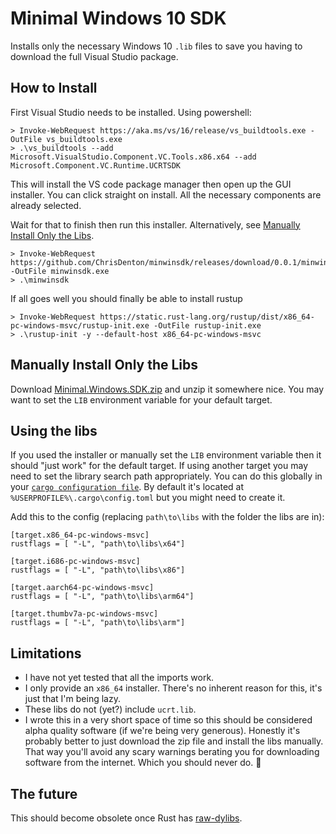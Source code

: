 # Minimal Windows 10 SDK

Installs only the necessary Windows 10 `.lib` files to save you having to download the full Visual Studio package.

## How to Install

First Visual Studio needs to be installed. Using powershell:

    > Invoke-WebRequest https://aka.ms/vs/16/release/vs_buildtools.exe -OutFile vs_buildtools.exe
    > .\vs_buildtools --add Microsoft.VisualStudio.Component.VC.Tools.x86.x64 --add Microsoft.Component.VC.Runtime.UCRTSDK

This will install the VS code package manager then open up the GUI installer. You can click straight on install. All the necessary components are already selected.

Wait for that to finish then run this installer. Alternatively, see [Manually Install Only the Libs](#manually-install-only-the=libs).

    > Invoke-WebRequest https://github.com/ChrisDenton/minwinsdk/releases/download/0.0.1/minwinsdk.exe  -OutFile minwinsdk.exe
    > .\minwinsdk

If all goes well you should finally be able to install rustup

    > Invoke-WebRequest https://static.rust-lang.org/rustup/dist/x86_64-pc-windows-msvc/rustup-init.exe -OutFile rustup-init.exe
    > .\rustup-init -y --default-host x86_64-pc-windows-msvc

## Manually Install Only the Libs

Download [Minimal.Windows.SDK.zip](https://github.com/ChrisDenton/minwinsdk/releases/download/0.0.1/Minimal.Windows.SDK.zip) and unzip it somewhere nice. You may want to set the `LIB` environment variable for your default target.

## Using the libs

If you used the installer or manually set the `LIB` environment variable then it should "just work" for the default target. If using another target you may need to set the library search path appropriately. You can do this globally in your [`cargo configuration file`](https://doc.rust-lang.org/cargo/reference/config.html). By default it's located at `%USERPROFILE%\.cargo\config.toml` but you might need to create it.

Add this to the config (replacing `path\to\libs` with the folder the libs are in):
```
[target.x86_64-pc-windows-msvc]
rustflags = [ "-L", "path\to\libs\x64"]

[target.i686-pc-windows-msvc]
rustflags = [ "-L", "path\to\libs\x86"]

[target.aarch64-pc-windows-msvc]
rustflags = [ "-L", "path\to\libs\arm64"]

[target.thumbv7a-pc-windows-msvc]
rustflags = [ "-L", "path\to\libs\arm"]
```

## Limitations

* I have not yet tested that all the imports work.
* I only provide an `x86_64` installer. There's no inherent reason for this, it's just that I'm being lazy.
* These libs do not (yet?) include `ucrt.lib`.
* I wrote this in a very short space of time so this should be considered alpha quality software (if we're being very generous). Honestly it's probably better to just download the zip file and install the libs manually. That way you'll avoid any scary warnings berating you for downloading software from the internet. Which you should never do. 👀

## The future

This should become obsolete once Rust has [raw-dylibs](https://rust-lang.github.io/rfcs/2627-raw-dylib-kind.html).

